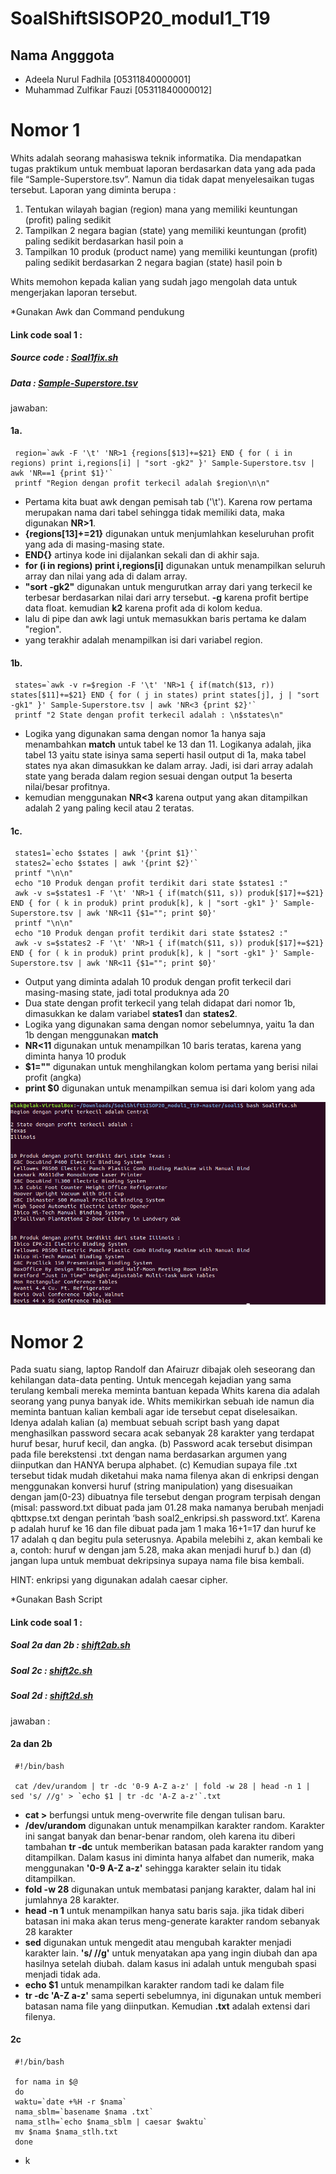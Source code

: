 # SoalShiftSISOP20_modul1_T19

## Nama Angggota

- Adeela Nurul Fadhila [05311840000001]
- Muhammad Zulfikar Fauzi [05311840000012]

# Nomor 1

Whits adalah seorang mahasiswa teknik informatika. Dia mendapatkan tugas praktikum
untuk membuat laporan berdasarkan data yang ada pada file “Sample-Superstore.tsv”.
Namun dia tidak dapat menyelesaikan tugas tersebut. Laporan yang diminta berupa :

  1. Tentukan wilayah bagian (region) mana yang memiliki keuntungan (profit) paling
     sedikit
  2. Tampilkan 2 negara bagian (state) yang memiliki keuntungan (profit) paling
     sedikit berdasarkan hasil poin a
  3. Tampilkan 10 produk (product name) yang memiliki keuntungan (profit) paling
     sedikit berdasarkan 2 negara bagian (state) hasil poin b
    
Whits memohon kepada kalian yang sudah jago mengolah data untuk mengerjakan
laporan tersebut.

*Gunakan Awk dan Command pendukung

#### Link code soal 1 :

##### Source code : [Soal1fix.sh](https://github.com/bawangcode/SoalShiftSISOP20_modul1_T19/blob/master/soal1/Soal1fix.sh)

##### Data : [Sample-Superstore.tsv](https://github.com/bawangcode/SoalShiftSISOP20_modul1_T19/blob/master/soal1/Sample-Superstore.tsv)

jawaban:

#### 1a.
     region=`awk -F '\t' 'NR>1 {regions[$13]+=$21} END { for ( i in regions) print i,regions[i] | "sort -gk2" }' Sample-Superstore.tsv | awk 'NR==1 {print $1}'` 
     printf "Region dengan profit terkecil adalah $region\n\n"

- Pertama kita buat awk dengan pemisah tab ('\t'). Karena row pertama merupakan nama dari tabel sehingga tidak memiliki data, maka digunakan __NR>1__.
- __{regions[$13]+=$21}__ digunakan untuk menjumlahkan keseluruhan profit yang ada di masing-masing state.
- __END{}__ artinya kode ini dijalankan sekali dan di akhir saja.
- __for (i in regions) print i,regions[i]__ digunakan untuk menampilkan seluruh array dan nilai yang ada di dalam array.
- __"sort -gk2"__ digunakan untuk mengurutkan array dari yang terkecil ke terbesar berdasarkan nilai dari arry tersebut. __-g__ karena profit bertipe data float. kemudian __k2__ karena profit ada di kolom kedua.
- lalu di pipe dan awk lagi untuk memasukkan baris pertama ke dalam "region".
- yang terakhir adalah menampilkan isi dari variabel region.

#### 1b.
     states=`awk -v r=$region -F '\t' 'NR>1 { if(match($13, r)) states[$11]+=$21} END { for ( j in states) print states[j], j | "sort -gk1" }' Sample-Superstore.tsv | awk 'NR<3 {print $2}'`
     printf "2 State dengan profit terkecil adalah : \n$states\n"

- Logika yang digunakan sama dengan nomor 1a hanya saja menambahkan __match__ untuk tabel ke 13 dan 11. Logikanya adalah, jika tabel 13 yaitu state isinya sama seperti hasil output di 1a, maka tabel states nya akan dimasukkan ke dalam array. Jadi, isi dari array adalah state yang berada dalam region sesuai dengan output 1a beserta nilai/besar profitnya.
- kemudian menggunakan __NR<3__ karena output yang akan ditampilkan adalah 2 yang paling kecil atau 2 teratas.

#### 1c.
     states1=`echo $states | awk '{print $1}'`
     states2=`echo $states | awk '{print $2}'`
     printf "\n\n"
     echo "10 Produk dengan profit terdikit dari state $states1 :"
     awk -v s=$states1 -F '\t' 'NR>1 { if(match($11, s)) produk[$17]+=$21} END { for ( k in produk) print produk[k], k | "sort -gk1" }' Sample-Superstore.tsv | awk 'NR<11 {$1=""; print $0}'
     printf "\n\n"
     echo "10 Produk dengan profit terdikit dari state $states2 :"
     awk -v s=$states2 -F '\t' 'NR>1 { if(match($11, s)) produk[$17]+=$21} END { for ( k in produk) print produk[k], k | "sort -gk1" }' Sample-Superstore.tsv | awk 'NR<11 {$1=""; print $0}'

- Output yang diminta adalah 10 produk dengan profit terkecil dari masing-masing state, jadi total produknya ada 20
- Dua state dengan profit terkecil yang telah didapat dari nomor 1b, dimasukkan ke dalam variabel __states1__ dan __states2__.
- Logika yang digunakan sama dengan nomor sebelumnya, yaitu 1a dan 1b dengan menggunakan __match__
- __NR<11__ digunakan untuk menampilkan 10 baris teratas, karena yang diminta hanya 10 produk
- __$1=""__ digunakan untuk menghilangkan kolom pertama yang berisi nilai profit (angka)
- __print $0__ digunakan untuk menampilkan semua isi dari kolom yang ada

![](soal1/shift1.png)

# Nomor 2

Pada suatu siang, laptop Randolf dan Afairuzr dibajak oleh seseorang dan kehilangan
data-data penting. Untuk mencegah kejadian yang sama terulang kembali mereka
meminta bantuan kepada Whits karena dia adalah seorang yang punya banyak ide.
Whits memikirkan sebuah ide namun dia meminta bantuan kalian kembali agar ide
tersebut cepat diselesaikan. Idenya adalah kalian (a) membuat sebuah script bash yang
dapat menghasilkan password secara acak sebanyak 28 karakter yang terdapat huruf
besar, huruf kecil, dan angka. (b) Password acak tersebut disimpan pada file berekstensi
.txt dengan nama berdasarkan argumen yang diinputkan dan HANYA berupa alphabet.
(c) Kemudian supaya file .txt tersebut tidak mudah diketahui maka nama filenya akan di
enkripsi dengan menggunakan konversi huruf (string manipulation) yang disesuaikan
dengan jam(0-23) dibuatnya file tersebut dengan program terpisah dengan (misal:
password.txt dibuat pada jam 01.28 maka namanya berubah menjadi qbttxpse.txt
dengan perintah ‘bash soal2_enkripsi.sh password.txt’. Karena p adalah huruf ke 16 dan
file dibuat pada jam 1 maka 16+1=17 dan huruf ke 17 adalah q dan begitu pula
seterusnya. Apabila melebihi z, akan kembali ke a, contoh: huruf w dengan jam 5.28,
maka akan menjadi huruf b.) dan (d) jangan lupa untuk membuat dekripsinya supaya
nama file bisa kembali.

HINT: enkripsi yang digunakan adalah caesar cipher.

*Gunakan Bash Script

#### Link code soal 1 :

##### Soal 2a dan 2b : [shift2ab.sh](https://github.com/bawangcode/SoalShiftSISOP20_modul1_T19/blob/master/soal2/shift2ab.sh)

##### Soal 2c : [shift2c.sh](https://github.com/bawangcode/SoalShiftSISOP20_modul1_T19/blob/master/soal2/shift2c.sh)

##### Soal 2d : [shift2d.sh](https://github.com/bawangcode/SoalShiftSISOP20_modul1_T19/blob/master/soal2/shift2d.sh)

jawaban :

#### 2a dan 2b

     #!/bin/bash
     
     cat /dev/urandom | tr -dc '0-9 A-Z a-z' | fold -w 28 | head -n 1 | sed 's/ //g' > `echo $1 | tr -dc 'A-Z a-z'`.txt

- __cat >__ berfungsi untuk meng-overwrite file dengan tulisan baru.
- __/dev/urandom__ digunakan untuk menampilkan karakter random. Karakter ini sangat banyak dan benar-benar random, oleh karena itu diberi tambahan __tr -dc__ untuk memberikan batasan pada karakter random yang ditampilkan. Dalam kasus ini diminta hanya alfabet dan numerik, maka menggunakan __'0-9 A-Z a-z'__ sehingga karakter selain itu tidak ditampilkan.
- __fold -w 28__ digunakan untuk membatasi panjang karakter, dalam hal ini jumlahnya 28 karakter.
- __head -n 1__ untuk menampilkan hanya satu baris saja. jika tidak diberi batasan ini maka akan terus meng-generate karakter random sebanyak 28 karakter
- __sed__ digunakan untuk mengedit atau mengubah karakter menjadi karakter lain. __'s/ //g'__ untuk menyatakan apa yang ingin diubah dan apa hasilnya setelah diubah. dalam kasus ini adalah untuk mengubah spasi menjadi tidak ada.
- __echo $1__ untuk menampilkan karakter random tadi ke dalam file
- __tr -dc 'A-Z a-z'__ sama seperti sebelumnya, ini digunakan untuk memberi batasan nama file yang diinputkan. Kemudian __.txt__ adalah extensi dari filenya.

#### 2c

     #!/bin/bash
     
     for nama in $@
     do
     waktu=`date +%H -r $nama`
     nama_sblm=`basename $nama .txt`
     nama_stlh=`echo $nama_sblm | caesar $waktu`
     mv $nama $nama_stlh.txt
     done

- k


